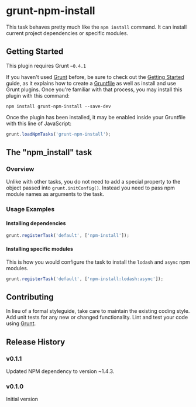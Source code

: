 grunt-npm-install
=================

This task behaves pretty much like the `npm install` command. It can install current project dependencies or specific modules.

## Getting Started
This plugin requires Grunt `~0.4.1`

If you haven't used [Grunt](http://gruntjs.com/) before, be sure to check out the [Getting Started](http://gruntjs.com/getting-started) guide, as it explains how to create a [Gruntfile](http://gruntjs.com/sample-gruntfile) as well as install and use Grunt plugins. Once you're familiar with that process, you may install this plugin with this command:

```shell
npm install grunt-npm-install --save-dev
```

Once the plugin has been installed, it may be enabled inside your Gruntfile with this line of JavaScript:

```js
grunt.loadNpmTasks('grunt-npm-install');
```

## The "npm_install" task

### Overview
Unlike with other tasks, you do not need to add a special property to the object passed into `grunt.initConfig()`. Instead you need to pass npm module names as arguments to the task.

### Usage Examples

#### Installing dependencies
```js
grunt.registerTask('default', ['npm-install']);
```

#### Installing specific modules
This is how you would configure the task to install the `lodash` and `async` npm modules.

```js
grunt.registerTask('default', ['npm-install:lodash:async']);
```

## Contributing
In lieu of a formal styleguide, take care to maintain the existing coding style. Add unit tests for any new or changed functionality. Lint and test your code using [Grunt](http://gruntjs.com/).

## Release History
### v0.1.1
Updated NPM dependency to version ~1.4.3.

### v0.1.0
Initial version
